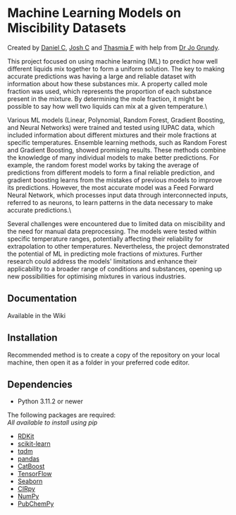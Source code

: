 # Machine Learning Models on Miscibility Datasets
Created by [Daniel C](dc1n19@soton.ac.uk), [Josh C](jc10g22@soton.ac.uk) and [Thasmia F](tmab1g21@soton.ac.uk) with help from [Dr Jo Grundy](https://www.southampton.ac.uk/people/5xrlgf/doctor-jo-grundy).  

This project focused on using machine learning (ML) to predict how well different liquids mix together to form a uniform solution. The key to making accurate predictions was having a large and reliable dataset with information about how these substances mix. A property called mole fraction was used, which represents the proportion of each substance present in the mixture. By determining the mole fraction, it might be possible to say how well two liquids can mix at a given temperature.\\

Various ML models (Linear, Polynomial, Random Forest, Gradient Boosting, and Neural Networks) were trained and tested using IUPAC data, which included information about different mixtures and their mole fractions at specific temperatures. Ensemble learning methods, such as Random Forest and Gradient Boosting, showed promising results. These methods combine the knowledge of many individual models to make better predictions. For example, the random forest model works by taking the average of predictions from different models to form a final reliable prediction, and gradient boosting learns from the mistakes of previous models to improve its predictions. However, the most accurate model was a Feed Forward Neural Network, which processes input data through interconnected inputs, referred to as neurons, to learn patterns in the data necessary to make accurate predictions.\\ 

Several challenges were encountered due to limited data on miscibility and the need for manual data preprocessing. The models were tested within specific temperature ranges, potentially affecting their reliability for extrapolation to other temperatures. Nevertheless, the project demonstrated the potential of ML in predicting mole fractions of mixtures. Further research could address the models' limitations and enhance their applicability to a broader range of conditions and substances, opening up new possibilities for optimising mixtures in various industries.

## Documentation
Available in the Wiki

## Installation
Recommended method is to create a copy of the repository on your local machine, then open it as a folder in your preferred code editor.

## Dependencies
- Python 3.11.2 or newer

The following packages are required:  
_All available to install using pip_
- [RDKit](https://www.rdkit.org/)
- [scikit-learn](https://scikit-learn.org/stable/)
- [tqdm](https://github.com/tqdm/tqdm)
- [pandas](https://pandas.pydata.org/)
- [CatBoost](https://catboost.ai/)
- [TensorFlow](https://www.tensorflow.org/)
- [Seaborn](https://seaborn.pydata.org/)
- [CIRpy](https://cirpy.readthedocs.io/en/latest/)
- [NumPy](https://numpy.org/)
- [PubChemPy](https://pubchempy.readthedocs.io/en/latest/)